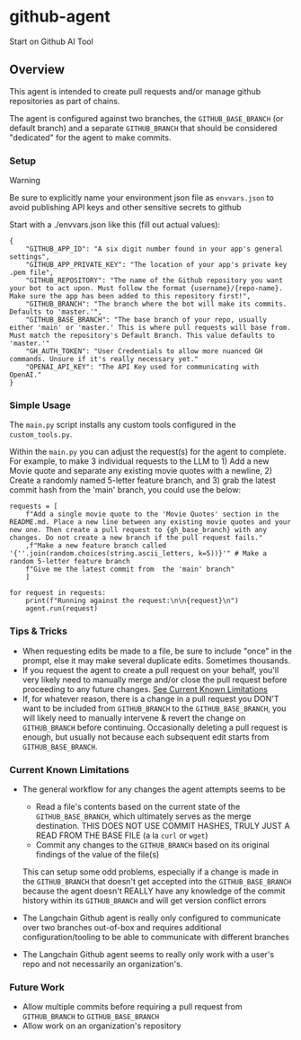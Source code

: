 # github-agent
Start on Github AI Tool

## Overview
This agent is intended to create pull requests and/or manage github repositories as part of chains.

The agent is configured against two branches, the `GITHUB_BASE_BRANCH` (or default branch) and a separate `GITHUB_BRANCH` that should be considered "dedicated" for the agent to make commits.

### Setup
> [!WARNING]  
> Be sure to explicitly name your environment json file as `envvars.json` to avoid publishing API keys and other sensitive secrets to github

Start with a ./envvars.json like this (fill out actual values):
```
{
    "GITHUB_APP_ID": "A six digit number found in your app's general settings",
    "GITHUB_APP_PRIVATE_KEY": "The location of your app's private key .pem file",
    "GITHUB_REPOSITORY": "The name of the Github repository you want your bot to act upon. Must follow the format {username}/{repo-name}. Make sure the app has been added to this repository first!",
    "GITHUB_BRANCH": "The branch where the bot will make its commits. Defaults to 'master.'",
    "GITHUB_BASE_BRANCH": "The base branch of your repo, usually either 'main' or 'master.' This is where pull requests will base from. Must match the repository's Default Branch. This value defaults to 'master.'"
    "GH_AUTH_TOKEN": "User Credentials to allow more nuanced GH commands. Unsure if it's really necessary yet."
    "OPENAI_API_KEY": "The API Key used for communicating with OpenAI."
}
```

### Simple Usage
The `main.py` script installs any custom tools configured in the `custom_tools.py`. 

Within the `main.py` you can adjust the request(s) for the agent to complete. For example, to make 3 individual requests to the LLM to 1) Add a new Movie quote and separate any existing movie quotes with a newline, 2) Create a randomly named 5-letter feature branch, and 3) grab the latest commit hash from the 'main' branch, you could use the below:

```
requests = [
    f"Add a single movie quote to the 'Movie Quotes' section in the README.md. Place a new line between any existing movie quotes and your new one. Then create a pull request to {gh_base_branch} with any changes. Do not create a new branch if the pull request fails."
    ,f"Make a new feature branch called '{''.join(random.choices(string.ascii_letters, k=5))}'" # Make a random 5-letter feature branch
    f"Give me the latest commit from  the 'main' branch"
    ]

for request in requests:
    print(f"Running against the request:\n\n{request}\n")
    agent.run(request)
```

### Tips & Tricks
* When requesting edits be made to a file, be sure to include "once" in the prompt, else it may make several duplicate edits. Sometimes thousands.
* If you request the agent to create a pull request on your behalf, you'll very likely need to manually merge and/or close the pull request before proceeding to any future changes. [See Current Known Limitations](#current-known-limitations)
* If, for whatever reason, there is a change in a pull request you DON'T want to be included from `GITHUB_BRANCH` to the `GITHUB_BASE_BRANCH`, you will likely need to manually intervene & revert the change on `GITHUB_BRANCH` before continuing. Occasionally deleting a pull request is enough, but usually not because each subsequent edit starts from `GITHUB_BASE_BRANCH`.

### Current Known Limitations
* The general workflow for any changes the agent attempts seems to be 
  - Read a file's contents based on the current state of the `GITHUB_BASE_BRANCH`, which ultimately serves as the merge destination. THIS DOES NOT USE COMMIT HASHES, TRULY JUST A READ FROM THE BASE FILE (a la `curl` or `wget`)
  - Commit any changes to the `GITHUB_BRANCH` based on its original findings of the value of the file(s)
  
  This can setup some odd problems, especially if a change is made in the `GITHUB_BRANCH` that doesn't get accepted into the `GITHUB_BASE_BRANCH` because the agent doesn't REALLY have any knowledge of the commit history within its `GITHUB_BRANCH` and will get version conflict errors

* The Langchain Github agent is really only configured to communicate over two branches out-of-box and requires additional configuration/tooling to be able to communicate with different branches

* The Langchain Github agent seems to really only work with a user's repo and not necessarily an organization's. 

### Future Work
* Allow multiple commits before requiring a pull request from `GITHUB_BRANCH` to `GITHUB_BASE_BRANCH`
* Allow work on an organization's repository
